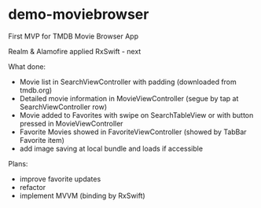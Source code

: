 # demo-moviebrowser
First MVP for TMDB Movie Browser App

Realm & Alamofire applied
RxSwift - next

What done:
- Movie list in SearchViewController with padding (downloaded from tmdb.org)
- Detailed movie information in MovieViewController (segue by tap at SearchViewController row)
- Movie added to Favorites with swipe on SearchTableView or with button pressed in MovieViewController
- Favorite Movies showed in FavoriteViewController (showed by TabBar Favorite item)
- add image saving at local bundle and loads if accessible

Plans:
- improve favorite updates
- refactor
- implement MVVM (binding by RxSwift)
